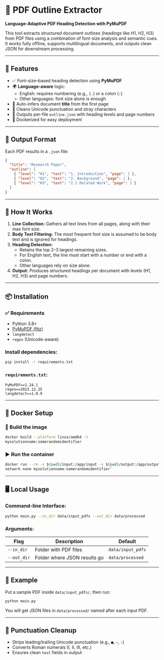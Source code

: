 
# 📘 PDF Outline Extractor

**Language-Adaptive PDF Heading Detection with PyMuPDF**

This tool extracts structured document outlines (headings like H1, H2, H3) from PDF files using a combination of font-size analysis and semantic cues. It works fully offline, supports multilingual documents, and outputs clean JSON for downstream processing.

---

## 🚀 Features

- ✅ Font-size–based heading detection using **PyMuPDF**
- 🌍 **Language-aware** logic:
  - English: requires numbering (e.g., `1.`) or a colon (`:`)
  - Other languages: font size alone is enough
- 🧠 Auto-infers document **title** from the first page
- 🧼 Cleans Unicode punctuation and stray characters
- 💾 Outputs per-file `outline.json` with heading levels and page numbers
- 🐳 Dockerized for easy deployment

---

## 📂 Output Format

Each PDF results in a `.json` file:
```json
{
  "title": "Research Paper",
  "outline": [
    { "level": "H1", "text": "1. Introduction", "page": 1 },
    { "level": "H2", "text": "2. Background", "page": 2 },
    { "level": "H3", "text": "2.1 Related Work", "page": 3 }
  ]
}
```

---

## 🧱 How It Works

1. **Line Collection:** Gathers all text lines from all pages, along with their max font size.
2. **Body Text Filtering:** The most frequent font size is assumed to be body text and is ignored for headings.
3. **Heading Detection:**
   - Retains the top 2–3 largest remaining sizes.
   - For English text, the line must start with a number or end with a colon.
   - Other languages rely on size alone.
4. **Output:** Produces structured headings per document with levels (H1, H2, H3) and page numbers.

---

## 📦 Installation

### ✅ Requirements

- Python 3.8+
- [PyMuPDF (fitz)](https://pymupdf.readthedocs.io)
- `langdetect`
- `regex` (Unicode-aware)

### Install dependencies:
```bash
pip install -r requirements.txt
```

### `requirements.txt`:
```
PyMuPDF==1.24.1
regex==2023.12.25
langdetect==1.0.9
```

---

## 🐳 Docker Setup

### 🔧 Build the image

```bash
docker build --platform linux/amd64 -t
mysolutionname:somerandomidentifier
```

### ▶️ Run the container

```bash
docker run --rm -v $(pwd)/input:/app/input -v $(pwd)/output:/app/output --
network none mysolutionname:somerandomidentifier`
```

---

## 🖥️ Local Usage

### Command-line Interface:
```bash
python main.py --in_dir data/input_pdfs --out_dir data/processed
```

### Arguments:
| Flag        | Description                        | Default             |
|-------------|------------------------------------|---------------------|
| `--in_dir`  | Folder with PDF files              | `data/input_pdfs`   |
| `--out_dir` | Folder where JSON results go       | `data/processed`    |

---

## 🧪 Example

Put a sample PDF inside `data/input_pdfs/`, then run:

```bash
python main.py
```

You will get JSON files in `data/processed/` named after each input PDF.

---

## 🧹 Punctuation Cleanup

- Strips leading/trailing Unicode punctuation (e.g., `■`, `–`, `:`)
- Converts Roman numerals (I, II, III, etc.)
- Ensures clean `text` fields in output



